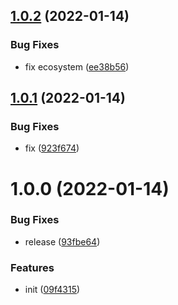 ## [1.0.2](https://github.com/dword-design/base-config-cli/compare/v1.0.1...v1.0.2) (2022-01-14)


### Bug Fixes

* fix ecosystem ([ee38b56](https://github.com/dword-design/base-config-cli/commit/ee38b56ee4d866532fef5d56af1a21e802af052a))

## [1.0.1](https://github.com/dword-design/base-config-cli/compare/v1.0.0...v1.0.1) (2022-01-14)


### Bug Fixes

* fix ([923f674](https://github.com/dword-design/base-config-cli/commit/923f674cf80e0157a9b5ae9edc1ff018310f5527))

# 1.0.0 (2022-01-14)


### Bug Fixes

* release ([93fbe64](https://github.com/dword-design/base-config-cli/commit/93fbe64363b6c384c1054127b92bea3bbbff8f8a))


### Features

* init ([09f4315](https://github.com/dword-design/base-config-cli/commit/09f431596bd7a5642482ed7bd1292c3a67eed6ab))
